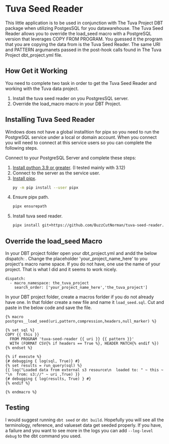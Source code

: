 # Tuva Seed Reader #
This little application is to be used in conjunction with The Tuva Project DBT package when utilizing PostgesSQL for you datawarehouse.  The Tuva Seed Reader allows you to override the load_seed macro with a PostgreSQL version that leverages COPY FROM PROGRAM.  You guessed it the program that you are copying the data from is the Tuva Seed Reader.  The same URI and PATTERN argumanets passed in the post-hook calls found in The Tuva Project dbt_project.yml file.

## How Get it Working ##
You need to complete two task in order to get the Tuva Seed Reader and working with the Tuva data project.

1) Install the tuva seed reader on you PostgresSQL server.
2) Override the load_macro macro in your DBT Project.

## Installing Tuva Seed Reader ##
Windows does not have a global installtion for pipx so you need to run the PostgreSQL service under a local or domain account.  When you connect you will need to connect at this service users so you can complete the following steps.

Connect to your PostgreSQL Server and complete these steps:

1. [Install python 3.9 or greater](https://www.python.org/downloads/). (I tested mainly with 3.12)
2. Connect to the server as the service user.
3. [Install pipx](https://pipx.pypa.io/latest/installation/).
    ```bash
    py -m pip install --user pipx
    ```
4. Ensure pipx path.
    ```bash
    pipx ensurepath
    ```
5. Install tuva seed reader.
    ```bash
    pipx install git+https://github.com/BuzzCutNorman/tuva-seed-reader.git
    ```

## Override the load_seed Macro ##
In your DBT project folder open your dbt_project.yml and andd the below dispatch: .  Change the placeholder 'your_project_name_here' to you project's macro name space.  If you do not have, one use the name of your project.  That is what I did and it seems to work nicely.

```
dispatch:
  - macro_namespace: the_tuva_project
    search_order: ['your_project_name_here','the_tuva_project']
```

In your DBT project folder, create a macros forlder if you do not already have one.  In that folder create a new file and name it `load_seed.sql`.  Cut and paste in the below code and save the file.

```
{% macro postgres__load_seed(uri,pattern,compression,headers,null_marker) %}

{% set sql %}
COPY {{ this }}
  FROM PROGRAM 'tuva-seed-reader {{ uri }} {{ pattern }}'
  WITH (FORMAT CSV{% if headers == True %}, HEADER MATCH{% endif %})
{% endset %}

{% if execute %}
{# debugging { log(sql, True)} #}
{% set results = run_query(sql) %}
{{ log("Loaded data from external s3 resource\n  loaded to: " ~ this ~ "\n  from: s3://" ~ uri ,True) }}
{# debugging { log(results, True) } #}
{% endif %}

{% endmacro %}
```

## Testing ##
I would suggest running `dbt seed` or `dbt build`.  Hopefully you will see all the terminology, reference, and valueset data get seeded properly.  If you have, a failure and you want to see more in the logs you can add `--log-level debug` to the dbt command you used.
